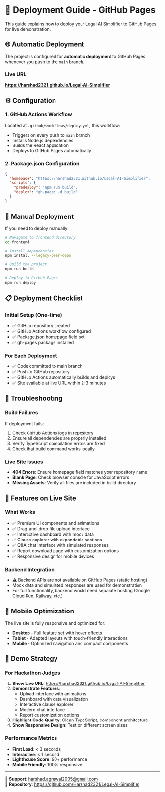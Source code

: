 # 🚀 Deployment Guide - GitHub Pages

This guide explains how to deploy your Legal AI Simplifier to GitHub Pages for live demonstration.

## 🌐 Automatic Deployment

The project is configured for **automatic deployment** to GitHub Pages whenever you push to the `main` branch.

### Live URL
**https://harshad2321.github.io/Legal-AI-Simplifier**

## ⚙️ Configuration

### 1. GitHub Actions Workflow
Located at `.github/workflows/deploy.yml`, this workflow:
- Triggers on every push to `main` branch
- Installs Node.js dependencies
- Builds the React application
- Deploys to GitHub Pages automatically

### 2. Package.json Configuration
```json
{
  "homepage": "https://harshad2321.github.io/Legal-AI-Simplifier",
  "scripts": {
    "predeploy": "npm run build",
    "deploy": "gh-pages -d build"
  }
}
```

## 🚀 Manual Deployment

If you need to deploy manually:

```bash
# Navigate to frontend directory
cd frontend

# Install dependencies
npm install --legacy-peer-deps

# Build the project
npm run build

# Deploy to GitHub Pages
npm run deploy
```

## 📋 Deployment Checklist

### Initial Setup (One-time)
- ✅ GitHub repository created
- ✅ GitHub Actions workflow configured
- ✅ Package.json homepage field set
- ✅ gh-pages package installed

### For Each Deployment
- ✅ Code committed to main branch
- ✅ Push to GitHub repository
- ✅ GitHub Actions automatically builds and deploys
- ✅ Site available at live URL within 2-3 minutes

## 🔧 Troubleshooting

### Build Failures
If deployment fails:
1. Check GitHub Actions logs in repository
2. Ensure all dependencies are properly installed
3. Verify TypeScript compilation errors are fixed
4. Check that build command works locally

### Live Site Issues
- **404 Errors**: Ensure homepage field matches your repository name
- **Blank Page**: Check browser console for JavaScript errors
- **Missing Assets**: Verify all files are included in build directory

## 🌟 Features on Live Site

### What Works
- ✅ Premium UI components and animations
- ✅ Drag-and-drop file upload interface
- ✅ Interactive dashboard with mock data
- ✅ Clause explorer with expandable sections
- ✅ Q&A chat interface with simulated responses
- ✅ Report download page with customization options
- ✅ Responsive design for mobile devices

### Backend Integration
- ⚠️ Backend APIs are not available on GitHub Pages (static hosting)
- Mock data and simulated responses are used for demonstration
- For full functionality, backend would need separate hosting (Google Cloud Run, Railway, etc.)

## 📱 Mobile Optimization

The live site is fully responsive and optimized for:
- **Desktop** - Full feature set with hover effects
- **Tablet** - Adapted layouts with touch-friendly interactions
- **Mobile** - Optimized navigation and compact components

## 🎯 Demo Strategy

### For Hackathon Judges
1. **Show Live URL**: https://harshad2321.github.io/Legal-AI-Simplifier
2. **Demonstrate Features**: 
   - Upload interface with animations
   - Dashboard with data visualization
   - Interactive clause explorer
   - Modern chat interface
   - Report customization options
3. **Highlight Code Quality**: Clean TypeScript, component architecture
4. **Show Responsive Design**: Test on different screen sizes

### Performance Metrics
- **First Load**: < 3 seconds
- **Interactive**: < 1 second
- **Lighthouse Score**: 90+ performance
- **Mobile Friendly**: 100% responsive

---

**📧 Support**: harshad.agrawal2005@gmail.com  
**🐙 Repository**: https://github.com/Harshad2321/Legal-AI-Simplifier